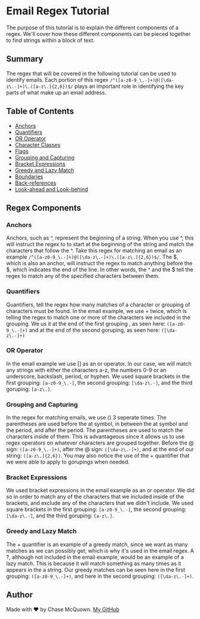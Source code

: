 # Email Regex Tutorial

The purpose of this tutorial is to explain the different components of a regex. We'll cover how these different components can be pieced together to find strings within a block of text.

## Summary

The regex that will be covered in the following tutorial can be used to identify emails. Each portion of this regex `/^([a-z0-9_\.-]+)@([\da-z\.-]+)\.([a-z\.]{2,6})$/` plays an important role in identifying the key parts of what make up an email address.

## Table of Contents

- [Anchors](#anchors)
- [Quantifiers](#quantifiers)
- [OR Operator](#or-operator)
- [Character Classes](#character-classes)
- [Flags](#flags)
- [Grouping and Capturing](#grouping-and-capturing)
- [Bracket Expressions](#bracket-expressions)
- [Greedy and Lazy Match](#greedy-and-lazy-match)
- [Boundaries](#boundaries)
- [Back-references](#back-references)
- [Look-ahead and Look-behind](#look-ahead-and-look-behind)

## Regex Components

### Anchors

Anchors, such as ^, represent the beginning of a string. When you use ^, this will instruct the regex to to start at the beginning of the string and match the characters that follow the ^. Take this regex for matching an email as an example `/^([a-z0-9_\.-]+)@([\da-z\.-]+)\.([a-z\.]{2,6})$/`. The $, which is also an anchor, will instruct the regex to match anything before the $, which indicates the end of the line. In other words, the ^ and the $ tell the regex to match any of the specified characters between them.

### Quantifiers

Quantifiers, tell the regex how many matches of a character or grouping of characters must be found. In the email example, we use + twice, which is telling the regex to match one or more of the characters we included in the grouping. We us it at the end of the first grouping , as seen here: `([a-z0-9_\.-]+)` and at the end of the second goruping, as seen here: `([\da-z\.-]+)`

### OR Operator

In the email example we use [] as an or operator. In our case, we will match any strings with either the characters a-z, the numbers 0-9 or an underscore, backslash, period, or hyphen. We used square brackets in the first grouping: `[a-z0-9_\.-]`, the second grouping: `[\da-z\.-]`, and the third goruping: `[a-z\.]`.

### Grouping and Capturing

In the regex for matching emails, we use () 3 seperate times. The parentheses are used before the at symbol, in between the at symbol and the period, and after the period. The parentheses are used to match the characters inside of them. This is advantageous since it allows us to use regex operators on whatever characters are grouped together. Before the @ sign: `([a-z0-9_\.-]+)`, after the @ sign: `([\da-z\.-]+)`, and at the end of our string: `([a-z\.]{2,6})`. You may also notice the use of the + quantifier that we were able to apply to gorupings when needed.

### Bracket Expressions

We used bracket expressions in the email example as an or operator. We did so in order to match any of the characters that we included inside of the brackets, and exclude any of the characters that we didn't include. We used square brackets in the first grouping: `[a-z0-9_\.-]`, the second grouping: `[\da-z\.-]`, and the third goruping: `[a-z\.]`.

### Greedy and Lazy Match

The + quantifier is an example of a greedy match, since we want as many matches as we can possibly get, which is why it's used in the email regex. A ?, although not included in the email example, would be an example of a lazy match. This is because it will match something as many times as it appears in the a string. Our greedy matches can be seen here in the first grouping: `([a-z0-9_\.-]+)`, and here in the second grouping: `([\da-z\.-]+)`.

## Author

Made with ❤️ by Chase McQuown. [My GitHub](https://github.com/chasemcquown)
